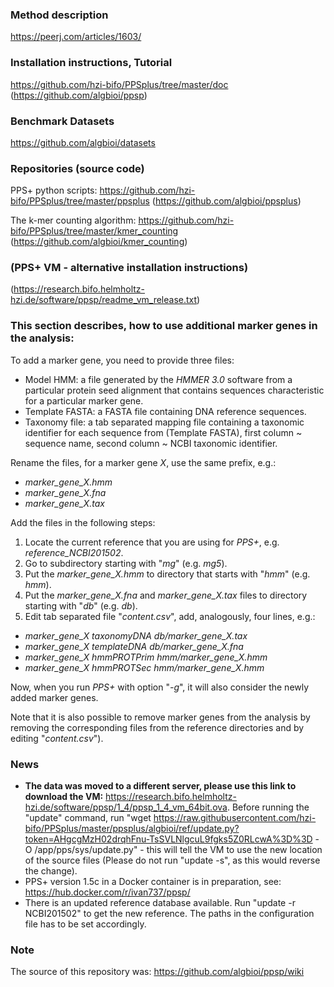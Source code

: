 ### Method description

https://peerj.com/articles/1603/

### Installation instructions, Tutorial

https://github.com/hzi-bifo/PPSplus/tree/master/doc 
(https://github.com/algbioi/ppsp)

### Benchmark Datasets

https://github.com/algbioi/datasets

### Repositories (source code)

PPS+ python scripts:
https://github.com/hzi-bifo/PPSplus/tree/master/ppsplus
(https://github.com/algbioi/ppsplus)

The k-mer counting algorithm:
https://github.com/hzi-bifo/PPSplus/tree/master/kmer_counting
(https://github.com/algbioi/kmer_counting)

### (PPS+ VM - alternative installation instructions)

(https://research.bifo.helmholtz-hzi.de/software/ppsp/readme_vm_release.txt)

### This section describes, how to use additional marker genes in the analysis:

To add a marker gene, you need to provide three files:
* Model HMM: a file generated by the _HMMER 3.0_ software from a particular protein seed alignment that contains sequences characteristic for a particular marker gene.
* Template FASTA: a FASTA file containing DNA reference sequences.
* Taxonomy file: a tab separated mapping file containing a taxonomic identifier for each sequence from (Template FASTA), first column ~ sequence name, second column ~ NCBI taxonomic identifier.

Rename the files, for a marker gene _X_, use the same prefix, e.g.:
* _marker_gene_X.hmm_
* _marker_gene_X.fna_
* _marker_gene_X.tax_

Add the files in the following steps:

1. Locate the current reference that you are using for _PPS+_, e.g. _reference_NCBI201502_. 
2. Go to subdirectory starting with "_mg_" (e.g. _mg5_). 
3. Put the _marker_gene_X.hmm_ to directory that starts with "_hmm_" (e.g. _hmm_). 
4. Put the _marker_gene_X.fna_ and _marker_gene_X.tax_ files to directory starting with "_db_" (e.g. _db_). 
5. Edit tab separated file "_content.csv_", add, analogously, four lines, e.g.:

* _marker_gene_X     taxonomyDNA     db/marker_gene_X.tax_
* _marker_gene_X     templateDNA     db/marker_gene_X.fna_
* _marker_gene_X     hmmPROTPrim     hmm/marker_gene_X.hmm_
* _marker_gene_X     hmmPROTSec      hmm/marker_gene_X.hmm_

Now, when you run _PPS+_ with option "_-g_", it will also consider the newly added marker genes.

Note that it is also possible to remove marker genes from the analysis by removing the corresponding files from the reference directories and by editing "_content.csv_").

### News
* **The data was moved to a different server, please use this link to download the VM:** https://research.bifo.helmholtz-hzi.de/software/ppsp/1_4/ppsp_1_4_vm_64bit.ova. Before running the "update" command, run "wget https://raw.githubusercontent.com/hzi-bifo/PPSplus/master/ppsplus/algbioi/ref/update.py?token=AHgcgMzH02drqhFnu-TsSVLNlgcuL9fgks5Z0RLcwA%3D%3D -O /app/pps/sys/update.py" - this will tell the VM to use the new location of the source files (Please do not run "update -s", as this would reverse the change).
* PPS+ version 1.5c in a Docker container is in preparation, see: https://hub.docker.com/r/ivan737/ppsp/
* There is an updated reference database available. Run "update -r NCBI201502" to get the new reference. The paths in the configuration file has to be set accordingly.

### Note
The source of this repository was:
https://github.com/algbioi/ppsp/wiki
